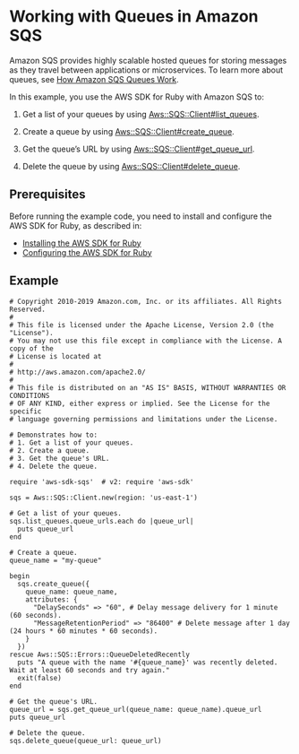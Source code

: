 # Working with Queues in Amazon SQS<a name="sqs-example-use-queue"></a>

Amazon SQS provides highly scalable hosted queues for storing messages as they travel between applications or microservices\. To learn more about queues, see [How Amazon SQS Queues Work](https://docs.aws.amazon.com/AWSSimpleQueueService/latest/SQSDeveloperGuide/sqs-how-it-works.html)\.

In this example, you use the AWS SDK for Ruby with Amazon SQS to:

1. Get a list of your queues by using [Aws::SQS::Client\#list\_queues](https://docs.aws.amazon.com/sdkforruby/api/Aws/SQS/Client.html#list_queues-instance_method)\.

1. Create a queue by using [Aws::SQS::Client\#create\_queue](https://docs.aws.amazon.com/sdkforruby/api/Aws/SQS/Client.html#create_queue-instance_method)\.

1. Get the queue’s URL by using [Aws::SQS::Client\#get\_queue\_url](https://docs.aws.amazon.com/sdkforruby/api/Aws/SQS/Client.html#get_queue_url-instance_method)\.

1. Delete the queue by using [Aws::SQS::Client\#delete\_queue](https://docs.aws.amazon.com/sdkforruby/api/Aws/SQS/Client.html#delete_queue-instance_method)\.

## Prerequisites<a name="prerequisites"></a>

Before running the example code, you need to install and configure the AWS SDK for Ruby, as described in:
+  [Installing the AWS SDK for Ruby](setup-install.md#aws-ruby-sdk-setup-install) 
+  [Configuring the AWS SDK for Ruby](setup-config.md#aws-ruby-sdk-setup-config) 

## Example<a name="example"></a>

```
# Copyright 2010-2019 Amazon.com, Inc. or its affiliates. All Rights Reserved.
#
# This file is licensed under the Apache License, Version 2.0 (the "License").
# You may not use this file except in compliance with the License. A copy of the
# License is located at
#
# http://aws.amazon.com/apache2.0/
#
# This file is distributed on an "AS IS" BASIS, WITHOUT WARRANTIES OR CONDITIONS
# OF ANY KIND, either express or implied. See the License for the specific
# language governing permissions and limitations under the License.

# Demonstrates how to:
# 1. Get a list of your queues.
# 2. Create a queue.
# 3. Get the queue's URL.
# 4. Delete the queue.

require 'aws-sdk-sqs'  # v2: require 'aws-sdk'

sqs = Aws::SQS::Client.new(region: 'us-east-1')

# Get a list of your queues.
sqs.list_queues.queue_urls.each do |queue_url|
  puts queue_url
end

# Create a queue.
queue_name = "my-queue"

begin
  sqs.create_queue({
    queue_name: queue_name,
    attributes: {
      "DelaySeconds" => "60", # Delay message delivery for 1 minute (60 seconds).
      "MessageRetentionPeriod" => "86400" # Delete message after 1 day (24 hours * 60 minutes * 60 seconds).    
    }
  })
rescue Aws::SQS::Errors::QueueDeletedRecently
  puts "A queue with the name '#{queue_name}' was recently deleted. Wait at least 60 seconds and try again."
  exit(false)
end

# Get the queue's URL.
queue_url = sqs.get_queue_url(queue_name: queue_name).queue_url
puts queue_url

# Delete the queue.
sqs.delete_queue(queue_url: queue_url)
```